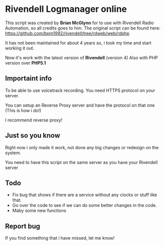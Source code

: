 # Rivendell Logmanager online

This script was created by **Brian McGlynn** for to use with Rivendell Radio Automation, so all credits goes to him.
The original script can be found here: https://github.com/bpm1992/rivendell/tree/rdweb/web/rdphp

It has not been maintained for about 4 years so, i took my time and start working it out.

Now it's work with the latest version of **Rivendell** (version 4)
Also with PHP version over **PHP5.1**

## Importaint info
To be able to use voicetrack recording. You need HTTPS protocol on your server.

You can setup an Reverse Proxy server and have the protocol on that one (This is how i do!)

I recommend reverse proxy!

## Just so you know
Right now i only made it work, not done any big changes or redesign on the system.

You need to have this script on the same server as you have your Rivendell server

## Todo
* Fix bug that shows if there are a service without any clocks or stuff like that.
* Go over the code to see if we can do some better changes in the code.
* Maby some new functions

## Report bug
If you find something that i have missed, let me know!
